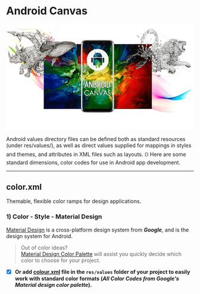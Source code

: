 # Android Canvas
![alt text](https://github.com/rshavinda/android-canvas/blob/main/Images/canvas_cover.png)

Android values directory files can be defined both as standard resources (under res/values/), as well as direct values supplied for mappings in styles and themes, and attributes in XML files such as layouts. ⛻ Here are some standard dimensions, color codes for use in Android app development.

---
## color.xml
Themable, flexible color ramps for design applications.
  ### 1) Color - Style - Material Design
  [Material Design](https://material.io/) is a cross-platform design system from ***Google***, and is the design system for Android.
  > Out of color ideas?   <br/>
  > [Material Design Color Palette](https://material.io/resources/color/) will assist you quickly decide which color to choose for your project. 
        <br/>
 - [x] **Or add [colour.xml](https://github.com/rshavinda/android-resources-value-formats/blob/main/Color%20Codes/colors.xml) file in the `res/values` folder of your project to easily work with standard color formats (*All Color Codes from Google's Material design color palette*).**
        

